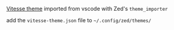 [Vitesse theme](https://github.com/antfu/vscode-theme-vitesse) imported from vscode with Zed's `theme_importer`

add the `vitesse-theme.json` file to `~/.config/zed/themes/`
